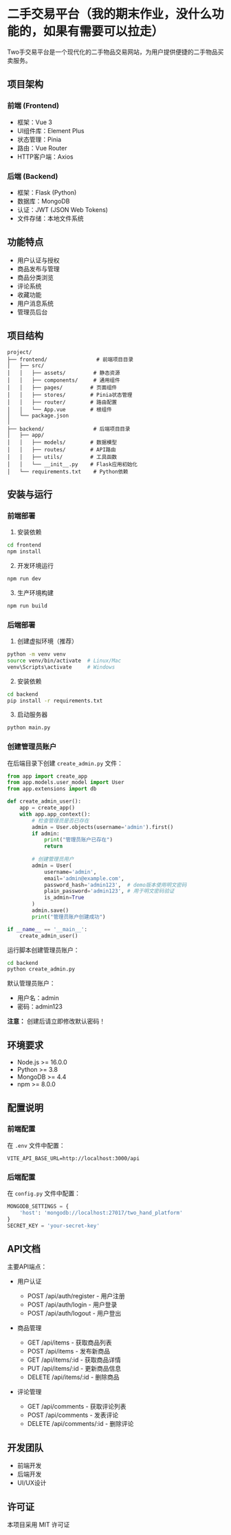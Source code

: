  # 二手交易平台（我的期末作业，没什么功能的，如果有需要可以拉走）

Two手交易平台是一个现代化的二手物品交易网站，为用户提供便捷的二手物品买卖服务。

## 项目架构

### 前端 (Frontend)
- 框架：Vue 3
- UI组件库：Element Plus
- 状态管理：Pinia
- 路由：Vue Router
- HTTP客户端：Axios

### 后端 (Backend)
- 框架：Flask (Python)
- 数据库：MongoDB
- 认证：JWT (JSON Web Tokens)
- 文件存储：本地文件系统

## 功能特点

- 用户认证与授权
- 商品发布与管理
- 商品分类浏览
- 评论系统
- 收藏功能
- 用户消息系统
- 管理员后台

## 项目结构

```
project/
├── frontend/                # 前端项目目录
│   ├── src/
│   │   ├── assets/         # 静态资源
│   │   ├── components/     # 通用组件
│   │   ├── pages/         # 页面组件
│   │   ├── stores/        # Pinia状态管理
│   │   ├── router/        # 路由配置
│   │   └── App.vue        # 根组件
│   └── package.json
│
├── backend/                # 后端项目目录
│   ├── app/
│   │   ├── models/        # 数据模型
│   │   ├── routes/        # API路由
│   │   ├── utils/         # 工具函数
│   │   └── __init__.py    # Flask应用初始化
│   └── requirements.txt    # Python依赖
```

## 安装与运行

### 前端部署

1. 安装依赖
```bash
cd frontend
npm install
```

2. 开发环境运行
```bash
npm run dev
```

3. 生产环境构建
```bash
npm run build
```

### 后端部署

1. 创建虚拟环境（推荐）
```bash
python -m venv venv
source venv/bin/activate  # Linux/Mac
venv\Scripts\activate     # Windows
```

2. 安装依赖
```bash
cd backend
pip install -r requirements.txt
```

3. 启动服务器
```bash
python main.py
```

### 创建管理员账户

在后端目录下创建 `create_admin.py` 文件：

```python
from app import create_app
from app.models.user_model import User
from app.extensions import db

def create_admin_user():
    app = create_app()
    with app.app_context():
        # 检查管理员是否已存在
        admin = User.objects(username='admin').first()
        if admin:
            print("管理员账户已存在")
            return
        
        # 创建管理员用户
        admin = User(
            username='admin',
            email='admin@example.com',
            password_hash='admin123',  # demo版本使用明文密码
            plain_password='admin123', # 用于明文密码验证
            is_admin=True
        )
        admin.save()
        print("管理员账户创建成功")

if __name__ == '__main__':
    create_admin_user()
```

运行脚本创建管理员账户：
```bash
cd backend
python create_admin.py
```

默认管理员账户：
- 用户名：admin
- 密码：admin123

**注意：** 创建后请立即修改默认密码！


## 环境要求

- Node.js >= 16.0.0
- Python >= 3.8
- MongoDB >= 4.4
- npm >= 8.0.0

## 配置说明

### 前端配置
在 `.env` 文件中配置：
```
VITE_API_BASE_URL=http://localhost:3000/api
```

### 后端配置
在 `config.py` 文件中配置：
```python
MONGODB_SETTINGS = {
    'host': 'mongodb://localhost:27017/two_hand_platform'
}
SECRET_KEY = 'your-secret-key'
```

## API文档

主要API端点：

- 用户认证
  - POST /api/auth/register - 用户注册
  - POST /api/auth/login - 用户登录
  - POST /api/auth/logout - 用户登出

- 商品管理
  - GET /api/items - 获取商品列表
  - POST /api/items - 发布新商品
  - GET /api/items/:id - 获取商品详情
  - PUT /api/items/:id - 更新商品信息
  - DELETE /api/items/:id - 删除商品

- 评论管理
  - GET /api/comments - 获取评论列表
  - POST /api/comments - 发表评论
  - DELETE /api/comments/:id - 删除评论

## 开发团队

- 前端开发
- 后端开发
- UI/UX设计

## 许可证

本项目采用 MIT 许可证
